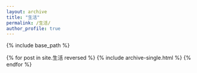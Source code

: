 ```yaml
---
layout: archive
title: "生活"
permalink: /生活/
author_profile: true
---
```


{% include base_path %}

{% for post in site.生活 reversed %}
  {% include archive-single.html %}
{% endfor %}
